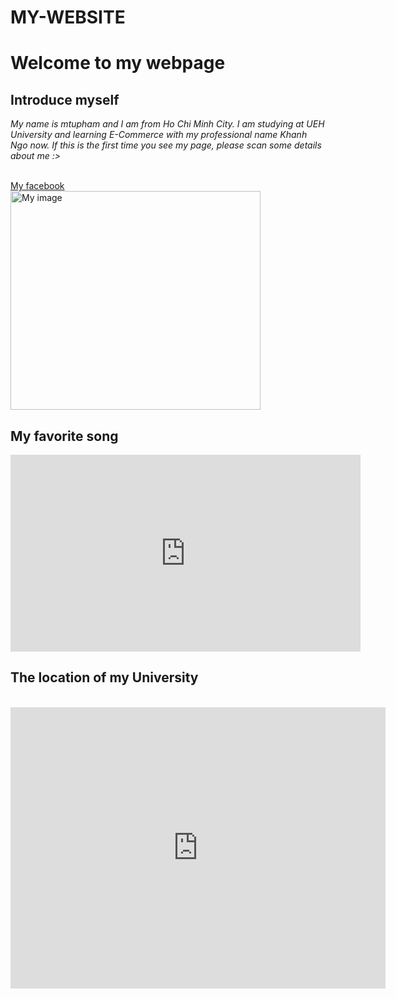# MY-WEBSITE
<!DOCTYPE html>
<html>
<head>
	<title>My webpage - MTP</title>
</head>
<body>
	<h1> Welcome to my webpage </h1>
	<h2>Introduce myself</h2>
	<p><em>My name is mtupham and I am from Ho Chi Minh City. I am studying at UEH University and learning E-Commerce with my professional name Khanh Ngo now. If this is the first time you see my page, please scan some details about me :></em></p>
	<br>
	<a href="https://www.facebook.com/MtuphamJ13">My facebook</a>
	<br>
	<img src="https://scontent.fsgn5-6.fna.fbcdn.net/v/t39.30808-6/306126115_854694435513989_409052432814148512_n.jpg?_nc_cat=108&ccb=1-7&_nc_sid=09cbfe&_nc_ohc=WXOBQxppgjcAX9fOTKa&_nc_ht=scontent.fsgn5-6.fna&oh=00_AfC3bx9Fe4Nkpr3tDq5_TCFxXW3RR_E2NtjuyvFQBbKCoQ&oe=6436EC8D" alt="My image" height="350" width="400">
	<br>
	<h2><strong>My favorite song</strong></h2>
	<iframe width="560" height="315" src="https://www.youtube.com/embed/wEWF2xh5E8s" title="YouTube video player" frameborder="0" allow="accelerometer; autoplay; clipboard-write; encrypted-media; gyroscope; picture-in-picture; web-share" allowfullscreen></iframe>
	<br>
	<h2>The location of my University</h2>
	<br>
	<iframe src="https://www.google.com/maps/embed?pb=!1m18!1m12!1m3!1d3280.529394951344!2d106.66659924798098!3d10.761230340373022!2m3!1f0!2f0!3f0!3m2!1i1024!2i768!4f13.1!3m3!1m2!1s0x31752ee4ecfa255d%3A0x9e5ec3fa6801b7d6!2zMjc5IE5ndXnhu4VuIFRyaSBQaMawxqFuZywgUGjGsOG7nW5nIDUsIFF14bqtbiAxMCwgVGjDoG5oIHBo4buRIEjhu5MgQ2jDrSBNaW5oLCBWaeG7h3QgTmFt!5e0!3m2!1svi!2s!4v1680969361838!5m2!1svi!2s" width="600" height="450" style="border:0;" allowfullscreen="" loading="lazy" referrerpolicy="no-referrer-when-downgrade"></iframe>
</body>
</html>
